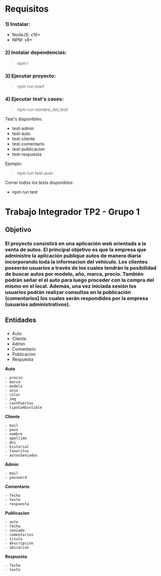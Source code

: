 # Requisitos

### 1) Instalar:

- NodeJS: v16+
- NPM: v8+

### 2) Instalar dependencias:

> npm i

### 3) Ejecutar proyecto:

> npm run start

### 4) Ejecutar test's cases:

> npm run _nombre_del_test_

Test's disponibles:

- test-admin
- test-auto
- test-cliente
- test-comentario
- test-publicacion
- test-respuesta

Ejemplo:

> npm run test-auto

Correr todos los tests disponibles:

- npm run test

# Trabajo Integrador TP2 - Grupo 1

## Objetivo

### El proyecto consistirá en una aplicación web orientada a la venta de autos. El principal objetivo es que la empresa que administre la aplicación publique autos de manera diaria incorporando toda la informacion del vehiculo. Los clientes poseerán usuarios a través de los cuales tendrán la posibilidad de buscar autos por modelo, año, marca, precio. También podrán señar el el auto para luego proceder con la compra del mismo en el local. Además, una vez iniciada sesión los usuarios podrán realizar consultas en la publicación (comentarios) los cuales serán respondidos por la empresa (usuarios administrativos).

## Entidades

###

- Auto
- Cliente
- Admin
- Comentario
- Publicacion
- Respuesta

**Auto**

```
- precio
- marca
- modelo
- anio
- color
- img
- cantPuertas
- tipoCombustible
```

**Cliente**

```
- mail
- pass
- nombre
- apellido
- dni
- historial
- favoritos
- autosSeniados
```

**Admin**

```
- mail
- password
```

**Comentario**

```
- fecha
- texto
- respuesta
```

**Publicacion**

```
- auto
- fecha
- seniado
- comentarios
- titulo
- descripcion
- ubicacion
```

**Respuesta**

```
- fecha
- texto
```
